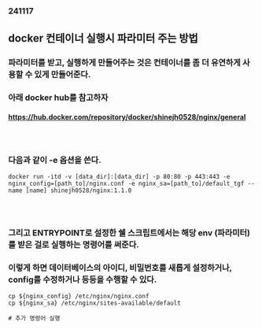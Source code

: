### 241117
## docker 컨테이너 실행시 파라미터 주는 방법
### 파라미터를 받고, 실행하게 만들어주는 것은 컨테이너를 좀 더 유연하게 사용할 수 있게 만들어준다.
### 아래 docker hub를 참고하자
#### https://hub.docker.com/repository/docker/shinejh0528/nginx/general
### <br/>

### 다음과 같이 -e 옵션을 쓴다.
```
docker run -itd -v [data_dir]:[data_dir] -p 80:80 -p 443:443 -e nginx_config=[path_to]/nginx.conf -e nginx_sa=[path_to]/default_tgf --name [name] shinejh0528/nginx:1.1.0
```
### <br/>

### 그리고 ENTRYPOINT로 설정한 쉘 스크립트에서는 해당 env (파라미터)를 받은 걸로 실행하는 명령어를 써준다.
### 이렇게 하면 데이터베이스의 아이디, 비밀번호를 새롭게 설정하거나, config를 수정하거나 등등을 수행할 수 있다.
```
cp ${nginx_config} /etc/nginx/nginx.conf
cp ${nginx_sa} /etc/nginx/sites-available/default

# 추가 명령어 실행
```
